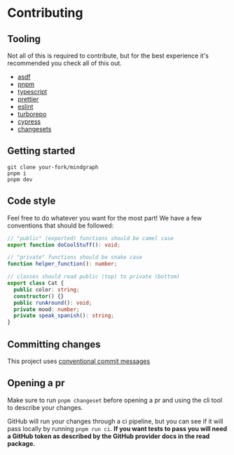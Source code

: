 # Contributing

## Tooling

Not all of this is required to contribute, but for the best experience it's
recommended you check all of this out.

- [asdf](https://asdf-vm.com/)
- [pnpm](https://pnpm.io/)
- [typescript](https://www.typescriptlang.org/)
- [prettier](https://prettier.io/)
- [eslint](https://eslint.org/)
- [turborepo](https://turbo.build/)
- [cypress](https://www.cypress.io/)
- [changesets](https://github.com/changesets/changesets#readme)

## Getting started

```
git clone your-fork/mindgraph
pnpm i
pnpm dev
```

## Code style

Feel free to do whatever you want for the most part! We have a few conventions that should be followed:

```ts
// "public" (exported) functions should be camel case
export function doCoolStuff(): void;

// "private" functions should be snake case
function helper_function(): number;

// classes should read public (top) to private (bottom)
export class Cat {
  public color: string;
  constructor() {}
  public runAround(): void;
  private mood: number;
  private speak_spanish(): string;
}
```

## Committing changes

This project uses [conventional commit messages](https://www.conventionalcommits.org/en/v1.0.0/)

## Opening a pr

Make sure to run `pnpm changeset` before opening a pr and using the cli tool to
describe your changes.

GitHub will run your changes through a ci pipeline, but you can see if it will
pass locally by running `pnpm run ci`. **If you want tests to pass you will need a
GitHub token as described by the GitHub provider docs in the read package.**
